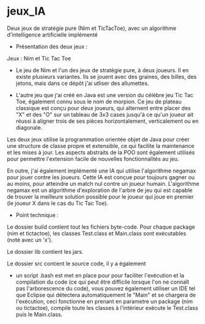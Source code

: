 # jeux_IA
Deux jeux de stratégie pure (Nim et TicTacToe), avec un algorithme d'intelligence artificielle implémenté

* Présentation des deux jeux :

Jeux : Nim et Tic Tac Toe

- Le jeu de Nim et l'un des jeux de stratégie pure, à deux joueurs. 
Il en existe plusieurs variantes. Ils se jouent avec des graines, des billes, des jetons,
mais dans ce dépôt j'ai utliser des allumettes.

- L'autre jeu que j'ai créé en Java est une version du célèbre jeu Tic Tac Toe, 
également connu sous le nom de morpion. Ce jeu de plateau classique est conçu pour deux joueurs, 
qui alternent entre placer des "X" et des "O" sur un tableau de 3x3 cases jusqu'à ce qu'un joueur 
ait réussi à aligner trois de ses pièces horizontalement, verticalement ou en diagonale.

Les deux jeux utilise la programmation orientée objet de Java pour créer une structure de classe propre et extensible, 
ce qui facilite la maintenance et les mises à jour. 
Les aspects abstraits de la POO sont également utilisés pour permettre l'extension facile de nouvelles fonctionnalités au jeu.

En outre, j'ai également implémenté une IA qui utilise l'algorithme negamax pour jouer contre les joueurs.
Cette IA est conçue pour toujours gagner ou au moins, pour atteindre un match nul contre un joueur humain.
L'algorithme negamax est un algorithme d'exploration de l'arbre de jeu qui est capable de trouver la meilleure solution possible 
pour le joueur qui joue en premier (le joueur X dans le cas du Tic Tac Toe).

* Point technique : 

Le dossier build contient tout les fichiers byte-code. Pour chaque package (nim et tictactoe), les classes
Test.class et Main.class sont exécutables (noté avec un 'x').

Le dossier lib contient les jars.

Le dossier src contient le source code, il y a également 

- un script .bash est met en place pour pour faciliter l'exécution et la compilation du code
(ce qui peut être difficile lorsque l'on ne connaît pas l'arborescence du code), 
vous pouvez également utiliser un IDE tel que Eclipse qui détectera automatiquement 
le "Main" et se chargera de l'exécution, ceci fonctionne en prenant en parametre un package (nim ou tictactoe),
compile toute les classes à l'intérieur exécute le Test.class puis le Main.class.
